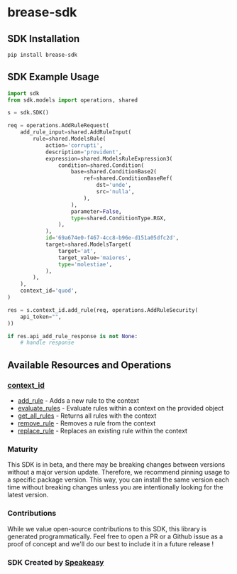 # brease-sdk

<!-- Start SDK Installation -->
## SDK Installation

```bash
pip install brease-sdk
```
<!-- End SDK Installation -->

## SDK Example Usage
<!-- Start SDK Example Usage -->
```python
import sdk
from sdk.models import operations, shared

s = sdk.SDK()

req = operations.AddRuleRequest(
    add_rule_input=shared.AddRuleInput(
        rule=shared.ModelsRule(
            action='corrupti',
            description='provident',
            expression=shared.ModelsRuleExpression3(
                condition=shared.Condition(
                    base=shared.ConditionBase2(
                        ref=shared.ConditionBaseRef(
                            dst='unde',
                            src='nulla',
                        ),
                    ),
                    parameter=False,
                    type=shared.ConditionType.RGX,
                ),
            ),
            id='69a674e0-f467-4cc8-b96e-d151a05dfc2d',
            target=shared.ModelsTarget(
                target='at',
                target_value='maiores',
                type='molestiae',
            ),
        ),
    ),
    context_id='quod',
)

res = s.context_id.add_rule(req, operations.AddRuleSecurity(
    api_token="",
))

if res.api_add_rule_response is not None:
    # handle response
```
<!-- End SDK Example Usage -->

<!-- Start SDK Available Operations -->
## Available Resources and Operations


### [context_id](docs/sdks/contextid/README.md)

* [add_rule](docs/sdks/contextid/README.md#add_rule) - Adds a new rule to the context
* [evaluate_rules](docs/sdks/contextid/README.md#evaluate_rules) - Evaluate rules within a context on the provided object
* [get_all_rules](docs/sdks/contextid/README.md#get_all_rules) - Returns all rules with the context
* [remove_rule](docs/sdks/contextid/README.md#remove_rule) - Removes a rule from the context
* [replace_rule](docs/sdks/contextid/README.md#replace_rule) - Replaces an existing rule within the context
<!-- End SDK Available Operations -->

### Maturity

This SDK is in beta, and there may be breaking changes between versions without a major version update. Therefore, we recommend pinning usage
to a specific package version. This way, you can install the same version each time without breaking changes unless you are intentionally
looking for the latest version.

### Contributions

While we value open-source contributions to this SDK, this library is generated programmatically.
Feel free to open a PR or a Github issue as a proof of concept and we'll do our best to include it in a future release !

### SDK Created by [Speakeasy](https://docs.speakeasyapi.dev/docs/using-speakeasy/client-sdks)
